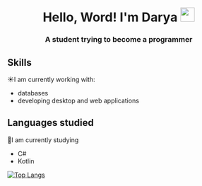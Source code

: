 
<h1 align="center">Hello, Word! I'm Darya</a> 
<img src="https://github.com/blackcater/blackcater/raw/main/images/Hi.gif" height="32"/></h1>
<h3 align="center">A student trying to become a programmer</h3>

## Skills
☀️I am currently working with:
- databases
- developing desktop and web applications
## Languages studied
💫I am currently studying
- C#
- Kotlin

[![Top Langs](https://github-readme-stats.vercel.app/api/top-langs/?username=dex1fy&layout=compact)](https://github.com/dex1fy/github-readme-stats)
